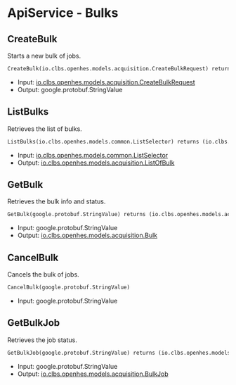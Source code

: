# ApiService - Bulks

## CreateBulk

Starts a new bulk of jobs.

```proto
CreateBulk(io.clbs.openhes.models.acquisition.CreateBulkRequest) returns (google.protobuf.StringValue)
```

- Input: [io.clbs.openhes.models.acquisition.CreateBulkRequest](model-io-clbs-openhes-models-acquisition-createbulkrequest.md)
- Output: google.protobuf.StringValue

## ListBulks

Retrieves the list of bulks.

```proto
ListBulks(io.clbs.openhes.models.common.ListSelector) returns (io.clbs.openhes.models.acquisition.ListOfBulk)
```

- Input: [io.clbs.openhes.models.common.ListSelector](model-io-clbs-openhes-models-common-listselector.md)
- Output: [io.clbs.openhes.models.acquisition.ListOfBulk](model-io-clbs-openhes-models-acquisition-listofbulk.md)

## GetBulk

Retrieves the bulk info and status.

```proto
GetBulk(google.protobuf.StringValue) returns (io.clbs.openhes.models.acquisition.Bulk)
```

- Input: google.protobuf.StringValue
- Output: [io.clbs.openhes.models.acquisition.Bulk](model-io-clbs-openhes-models-acquisition-bulk.md)

## CancelBulk

Cancels the bulk of jobs.

```proto
CancelBulk(google.protobuf.StringValue)
```

- Input: google.protobuf.StringValue

## GetBulkJob

Retrieves the job status.

```proto
GetBulkJob(google.protobuf.StringValue) returns (io.clbs.openhes.models.acquisition.BulkJob)
```

- Input: google.protobuf.StringValue
- Output: [io.clbs.openhes.models.acquisition.BulkJob](model-io-clbs-openhes-models-acquisition-bulkjob.md)

